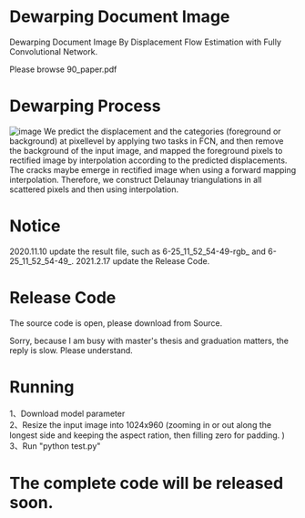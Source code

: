 # Dewarping Document Image
Dewarping Document Image By Displacement Flow Estimation with Fully Convolutional Network.

Please browse 90_paper.pdf




# Dewarping Process
![image](https://github.com/gwxie/Dewarping-Document-Image-/blob/main/rectitify_image.jpg)
We predict the displacement and the categories (foreground or background) at pixellevel by applying two tasks in FCN, and then remove the background of the input
image, and mapped the foreground pixels to rectified image by interpolation according to the predicted displacements. The cracks maybe emerge in rectified image when using a forward mapping interpolation. Therefore, we construct Delaunay triangulations in all scattered pixels and then using interpolation.


# Notice
2020.11.10 update the result file, such as 6-25_11_52_54-49-rgb_ and 6-25_11_52_54-49_.
2021.2.17 update the Release Code.


# Release Code
The source code is open, please download from Source. 

Sorry, because I am busy with master's thesis and graduation matters, the reply is slow. Please understand.

# Running
1、Download model parameter  
2、Resize the input image into 1024x960 (zooming in or out along the longest side and keeping the aspect ration, then filling zero for padding. )  
3、Run "python test.py"  


# The complete code will be released soon.
